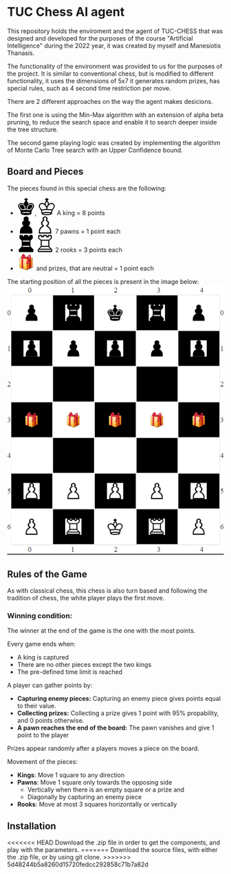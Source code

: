 <H1> TUC Chess AI agent</H1>
This repository holds the enviroment and the agent of TUC-CHESS that was designed and developed for the purposes of the course "Artificial Intelligence" during the 2022 year, it was created by myself and Manesiotis Thanasis. 

The functionality of the environment was provided to us for the purposes of the project. It is similar to conventional chess, but is modified to different functionality, it uses the dimensions of 5x7 it generates random prizes, has special rules, such as 4 second time restriction per move.

There are 2 different approaches on the way the agent makes desicions.

The first one is using the Min-Max algorithm with an extension of alpha beta pruning, to reduce the search space and enable it to search deeper inside the tree structure.

The second game playing logic was created by implementing the algorithm of Monte Carlo Tree search with an Upper Confidence bound.
<H2> Board and Pieces</H2>

The pieces found in this special chess are the following:

- ![image info](./chess_images/king_black.gif), ![image info](./chess_images/king_white.gif) A king = 8 points 
- ![image info](./chess_images/pawn_black.gif) ![image info](./chess_images/pawn_white.gif) 7 pawns = 1 point each 
- ![image info](./chess_images/rook_black.gif) ![image info](./chess_images/rook_white.gif) 2 rooks = 3 points each
- ![image info](./chess_images/prize.png) and prizes, that are neutral = 1 point each

The starting position of all the pieces is present in the image below:
![image info](./chess_images/board.png)

<H2>Rules of the Game</H2>
As with classical chess, this chess is also turn based and following the tradition of chess, the white player plays the first move.

<H3>Winning condition:</H3>
The winner at the end of the game is the one with the most points. 


Every game ends when:
- A king is captured
- There are no other pieces except the two kings
- The pre-defined time limit is reached

A player can gather points by:
- **Capturing enemy pieces:** Capturing an enemy piece gives points equal to their value. 
- **Collecting prizes:** Collecting a prize gives 1 point with 95% propability, and 0 points otherwise.
- **A pawn reaches the end of the board:** The pawn vanishes and give 1 point to the player

Prizes appear randomly after a players moves a piece on the board. 

Movement of the pieces:
- **Kings**: Move 1 square to any direction 
- **Pawns**: Move 1 square only towards the opposing side
    - Vertically when there is an empty square or a prize and
    - Diagonally by capturing an enemy piece
- **Rooks**: Move at most 3 squares horizontally or vertically


<H2> Installation </H2>
<<<<<<< HEAD
Download the .zip file in order to get the components, and play with the parameters.
=======
Download the source files, with either the .zip file, or by using git clone.
>>>>>>> 5d48244b5a8260d15720fedcc292858c71b7a82d
